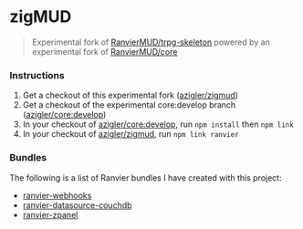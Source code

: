 # zigMUD

> Experimental fork of [RanvierMUD/trpg-skeleton](https://github.com/RanvierMUD/trpg-skeleton) powered by an experimental fork of [RanvierMUD/core](https://github.com/azigler/core)

### Instructions

1. Get a checkout of this experimental fork ([azigler/zigmud](https://github.com/azigler/zigmud))
2. Get a checkout of the experimental core:develop branch ([azigler/core:develop](https://github.com/azigler/core/tree/develop))
3. In your checkout of [azigler/core:develop](https://github.com/azigler/core/tree/develop), run `npm install` then `npm link`
4. In your checkout of [azigler/zigmud](https://github.com/azigler/zigmud), run `npm link ranvier`

### Bundles

The following is a list of Ranvier bundles I have created with this project:

- [ranvier-webhooks](https://github.com/azigler/ranvier-webhooks)
- [ranvier-datasource-couchdb](https://github.com/azigler/ranvier-datasource-couchdb)
- [ranvier-zpanel](https://github.com/azigler/ranvier-zpanel)
